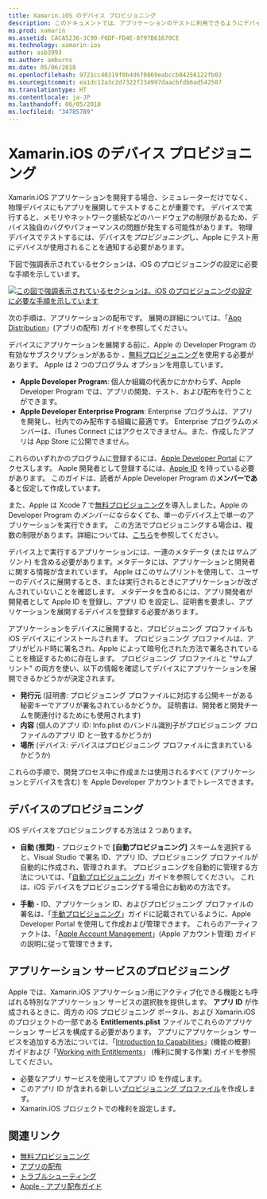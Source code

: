 ```yaml
---
title: Xamarin.iOS のデバイス プロビジョニング
description: このドキュメントでは、アプリケーションのテストに利用できるようにデバイスをプロビジョニングする方法について説明します。 プッシュ通知などの機能を使用できるようにアプリを構成する方法についても説明します。
ms.prod: xamarin
ms.assetid: CACA5236-3C90-F6DF-FD4E-0797B61670CE
ms.technology: xamarin-ios
author: asb3993
ms.author: amburns
ms.date: 05/06/2018
ms.openlocfilehash: 9721cc40319f0b4d6f0869eabccb84256122fb02
ms.sourcegitcommit: ea1dc12a3c2d7322f234997daacbfdb6ad542507
ms.translationtype: HT
ms.contentlocale: ja-JP
ms.lasthandoff: 06/05/2018
ms.locfileid: "34785789"
---
```

# <a name="device-provisioning-for-xamarinios"></a>Xamarin.iOS のデバイス プロビジョニング

Xamarin.iOS アプリケーションを開発する場合、シミュレーターだけでなく、物理デバイスにもアプリを展開してテストすることが重要です。 デバイスで実行すると、メモリやネットワーク接続などのハードウェアの制限があるため、デバイス独自のバグやパフォーマンスの問題が発生する可能性があります。 物理デバイスでテストするには、デバイスを*プロビジョニング*し、Apple にテスト用にデバイスが使用されることを通知する必要があります。

下図で強調表示されているセクションは、iOS のプロビジョニングの設定に必要な手順を示しています。

[![](images/provisioningdiagram.png "この図で強調表示されているセクションは、iOS のプロビジョニングの設定に必要な手順を示しています")](images/provisioningdiagram.png#lightbox)

次の手順は、アプリケーションの配布です。 展開の詳細については、「[App Distribution](~/ios/deploy-test/app-distribution/index.md)」(アプリの配布) ガイドを参照してください。

デバイスにアプリケーションを展開する前に、Apple の Developer Program の有効なサブスクリプションがあるか *、*[無料プロビジョニング](~/ios/get-started/installation/device-provisioning/free-provisioning.md)を使用する必要があります。 Apple は 2 つのプログラム オプションを用意しています。

- **Apple Developer Program**: 個人か組織の代表かにかかわらず、Apple Developer Program では、アプリの開発、テスト、および配布を行うことができます。
- **Apple Developer Enterprise Program**: Enterprise プログラムは、アプリを開発し、社内でのみ配布する組織に最適です。 Enterprise プログラムのメンバーは、iTunes Connect にはアクセスできません。また、作成したアプリは App Store に公開できません。


これらのいずれかのプログラムに登録するには、[Apple Developer Portal](https://developer.apple.com/programs/enroll/) にアクセスします。 Apple 開発者として登録するには、[Apple ID](https://appleid.apple.com/) を持っている必要があります。 このガイドは、読者が Apple Developer Program の**メンバーである**と仮定して作成しています。

また、Apple は Xcode 7 で[無料プロビジョニング](~/ios/get-started/installation/device-provisioning/free-provisioning.md)を導入しました。Apple の Developer Program の*メンバーにならなくても*、単一のデバイス上で単一のアプリケーションを実行できます。 この方法でプロビジョニングする場合は、複数の制限があります。詳細については、[こちら](~/ios/get-started/installation/device-provisioning/free-provisioning.md#limitations)を参照してください。

デバイス上で実行するアプリケーションには、一連のメタデータ (または*サムプリント*) を含める必要があります。メタデータには、アプリケーションと開発者に関する情報が含まれています。 Apple はこのサムプリントを使用して、ユーザーのデバイスに展開するとき、または実行されるときにアプリケーションが改ざんされていないことを確認します。 メタデータを含めるには、アプリ開発者が開発者として Apple ID を登録し、アプリ ID を設定し、証明書を要求し、アプリケーションを展開するデバイスを登録する必要があります。

アプリケーションをデバイスに展開すると、プロビジョニング プロファイルも iOS デバイスにインストールされます。 プロビジョニング プロファイルは、アプリがビルド時に署名され、Apple によって暗号化された方法で署名されていることを検証するために存在します。 プロビジョニング プロファイルと "サムプリント" の両方を使い、以下の情報を確認してデバイスにアプリケーションを展開できるかどうかが決定されます。

- **発行元** (証明書: プロビジョニング プロファイルに対応する公開キーがある秘密キーでアプリが署名されているかどうか。 証明書は、開発者と開発チームを関連付けるためにも使用されます)
- **内容** (個人のアプリ ID: Info.plist のバンドル識別子がプロビジョニング プロファイルのアプリ ID と一致するかどうか)
- **場所** (デバイス: デバイスはプロビジョニング プロファイルに含まれているかどうか)

これらの手順で、開発プロセス中に作成または使用されるすべて (アプリケーションとデバイスを含む) を Apple Developer アカウントまでトレースできます。

<a name="Provisioning_Profile" />

## <a name="provisioning-your-device"></a>デバイスのプロビジョニング

iOS デバイスをプロビジョニングする方法は 2 つあります。

* **自動 (推奨)** - プロジェクトで **[自動プロビジョニング]** スキームを選択すると、Visual Studio で署名 ID、アプリ ID、プロビジョニング プロファイルが自動的に作成され、管理されます。 プロビジョニングを自動的に管理する方法については、「[自動プロビジョニング](automatic-provisioning.md)」ガイドを参照してください。 これは、iOS デバイスをプロビジョニングする場合にお勧めの方法です。

* **手動** - ID、アプリケーション ID、およびプロビジョニング プロファイルの署名は、「[手動プロビジョニング](manual-provisioning.md)」ガイドに記載されているように、Apple Developer Portal を使用して作成および管理できます。 これらのアーティファクトは、「[Apple Account Management](~/cross-platform/macios/apple-account-management.md)」(Apple アカウント管理) ガイドの説明に従って管理できます。


<a name="appservices" />

## <a name="provisioning-for-application-services"></a>アプリケーション サービスのプロビジョニング

Apple では、Xamarin.iOS アプリケーション用にアクティブ化できる機能とも呼ばれる特別なアプリケーション サービスの選択肢を提供します。 **アプリ ID** が作成されるときに、両方の iOS プロビジョニング ポータル、および Xamarin.iOS のプロジェクトの一部である **Entitlements.plist** ファイルでこれらのアプリケーション サービスを構成する必要があります。 アプリにアプリケーション サービスを追加する方法については、「[Introduction to Capabilities](~/ios/deploy-test/provisioning/capabilities/index.md)」(機能の概要) ガイドおよび「[Working with Entitlements](~/ios/deploy-test/provisioning/entitlements.md)」 (権利に関する作業) ガイドを参照してください。

* 必要なアプリ サービスを使用してアプリ ID を作成します。
* このアプリ ID が含まれる新しい[プロビジョニング プロファイル](#Provisioning_Profile)を作成します。
* Xamarin.iOS プロジェクトでの権利を設定します。

## <a name="related-links"></a>関連リンク

- [無料プロビジョニング](~/ios/get-started/installation/device-provisioning/free-provisioning.md)
- [アプリの配布](~/ios/deploy-test/app-distribution/index.md)
- [トラブルシューティング](~/ios/deploy-test/troubleshooting.md)
- [Apple - アプリ配布ガイド](https://developer.apple.com/library/ios/documentation/IDEs/Conceptual/AppDistributionGuide/Introduction/Introduction.html)
